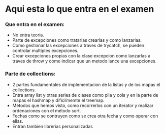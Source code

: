 # Aqui esta lo que entra en el examen

### Que entra en el examen: 
 * No entra teoria.
 * Parte de excepciones como tratarlas crearlas y como lanzarlas.
 * Como gestionar las excepciones a traves de trycatch, se pueden controlar multiples excepciones.
 * Crear excepciones propias con la clase excepcion como lanzarlas a traves de throw y como indicar que un metodo lance una excepciones.
                    
### Parte de collections: 
 * 2 partes fundamentales de implementacion de la listas y de los mapas el collections.
 * Entra array list y otras series de clases como pila y cola y en la parte de mapas el hashmap y dificilmemte el treemap.
 * Métodos que hemos visto, como recorrerlos con un iterator y realizar ordenaciones con el método sort.
 * Fechas como se contruyen como se crea otra fecha y como operar con ellas.
 * Entran tambien librerias personalizadas
